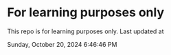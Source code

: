 # For learning purposes only
This repo is for learning purposes only.
Last updated at

Sunday, October 20, 2024 6:46:46 PM

